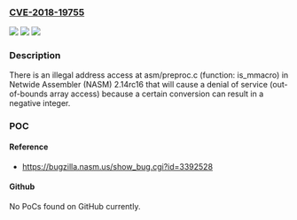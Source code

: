 ### [CVE-2018-19755](https://cve.mitre.org/cgi-bin/cvename.cgi?name=CVE-2018-19755)
![](https://img.shields.io/static/v1?label=Product&message=n%2Fa&color=blue)
![](https://img.shields.io/static/v1?label=Version&message=n%2Fa&color=blue)
![](https://img.shields.io/static/v1?label=Vulnerability&message=n%2Fa&color=brighgreen)

### Description

There is an illegal address access at asm/preproc.c (function: is_mmacro) in Netwide Assembler (NASM) 2.14rc16 that will cause a denial of service (out-of-bounds array access) because a certain conversion can result in a negative integer.

### POC

#### Reference
- https://bugzilla.nasm.us/show_bug.cgi?id=3392528

#### Github
No PoCs found on GitHub currently.

